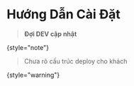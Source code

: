 # Hướng Dẫn Cài Đặt



> **Đợi DEV cập nhật**
>
{style="note"}

>Chưa rõ cấu trúc deploy cho khách
> 
{style="warning"}
